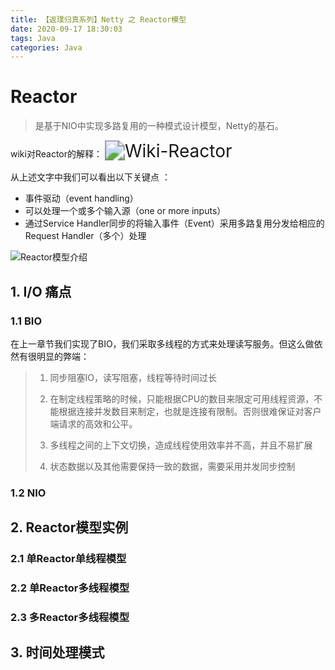```yaml
---
title: 【返璞归真系列】Netty 之 Reactor模型
date: 2020-09-17 18:30:03
tags: Java
categories: Java
---
```


# Reactor

> 是基于NIO中实现多路复用的一种模式设计模型，Netty的基石。

wiki对Reactor的解释：
<img src="http://cdn.wdaking.com/2020-09-22-%E6%88%AA%E5%B1%8F2020-09-22%20%E4%B8%8B%E5%8D%882.54.44.png" alt="Wiki-Reactor" style="zoom: 200%;" />

从上述文字中我们可以看出以下关键点 ：

 - 事件驱动（event handling）
 - 可以处理一个或多个输入源（one or more inputs）
 - 通过Service Handler同步的将输入事件（Event）采用多路复用分发给相应的Request Handler（多个）处理

![Reactor模型介绍](http://cdn.wdaking.com/2020-09-22-070214.png)

## 1. I/O 痛点

### 1.1 BIO

在上一章节我们实现了BIO，我们采取多线程的方式来处理读写服务。但这么做依然有很明显的弊端：

>1. 同步阻塞IO，读写阻塞，线程等待时间过长
>
>2. 在制定线程策略的时候，只能根据CPU的数目来限定可用线程资源，不能根据连接并发数目来制定，也就是连接有限制。否则很难保证对客户端请求的高效和公平。
>
>3. 多线程之间的上下文切换，造成线程使用效率并不高，并且不易扩展
>
>4. 状态数据以及其他需要保持一致的数据，需要采用并发同步控制

### 1.2 NIO

## 2. Reactor模型实例

### 2.1 单Reactor单线程模型

### 2.2 单Reactor多线程模型

### 2.3 多Reactor多线程模型

## 3. 时间处理模式

